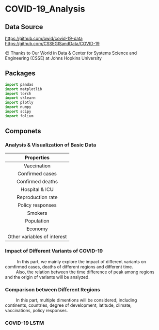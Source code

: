 # COVID-19_Analysis

## Data Source

<https://github.com/owid/covid-19-data>  
<https://github.com/CSSEGISandData/COVID-19>  

😊 Thanks to Our World in Data & Center for Systems Science and Engineering (CSSE) at Johns Hopkins University  

## Packages

```python
import pandas
import matplotlib
import torch
import sklearn
import plotly
import numpy
import scipy
import folium
```

## Componets

### Analysis & Visualization of Basic Data

| Properties |
|    :---:   |
| Vaccination |
|Confirmed cases|
|Confirmed deaths|
|Hospital & ICU|
|Reproduction rate|
|Policy responses|
|Smokers|
|Population|
|Economy|
|Other variables of interest|

### Impact of Different Variants of COVID-19

&ensp; &ensp;&ensp; &ensp; In this part, we mainly explore the impact of different variants on comfirmed cases, deaths of different regions and different time.  
&ensp; &ensp;&ensp; &ensp;Also, the relation between the time difference of peak among regions and the origin of variants will be analyzed.

### Comparison between Different Regions

&ensp; &ensp;&ensp; &ensp;In this part, multiple dimentions will be considered, including continents, countries, degree of development, latitude, climate, vaccinations, policy responses.  

### COVID-19 LSTM
